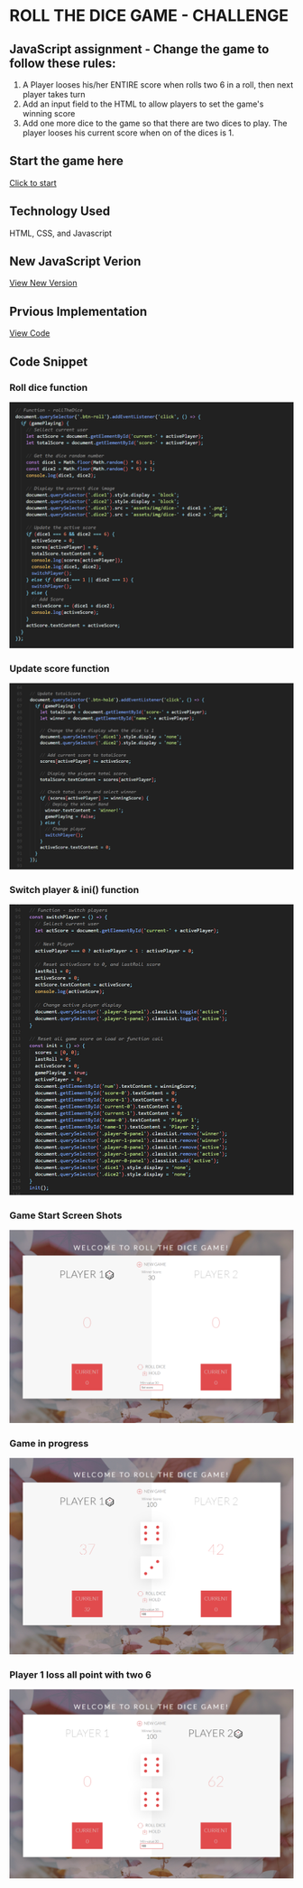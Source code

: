 # ROLL THE DICE GAME - CHALLENGE
## JavaScript assignment - Change the game to follow these rules:

1. A Player looses his/her ENTIRE score when rolls two 6 in a roll, then next player takes turn
2. Add an input field to the HTML to allow players to set the game's winning score
3. Add one more dice to the game so that there are two dices to play. The player looses his current score when on of the dices is 1.

## Start the game here
[Click to start](https://monksedo.github.io/diceChallenge/)

## Technology Used
HTML, CSS, and Javascript

## New JavaScript Verion
[View New Version](assets/js/diceChallenge.js)

## Prvious Implementation
[View Code](assets/js/dicegameNew.js)
## Code Snippet
### Roll dice function
![Roll Dice Function](assets/img/diceCode04.png)

### Update score function
![Update score function](assets/img/diceCode05.png)

### Switch player & ini() function
![Switch player function](assets/img/diceCode06.png)

### Game Start Screen Shots
![Game Start](assets/img/diceGame04.png)
### Game in progress
![Game in progress](assets/img/diceGame05.png)
### Player 1 loss all point with two 6
![Player 1 loss all point with two 6](assets/img/diceGame06.png)

